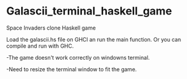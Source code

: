 # Galascii_terminal_haskell_game
Space Invaders clone Haskell game

Load the galascii.hs file on GHCI an run the main function.
Or you can compile and run with GHC.

-The game doesn't work correctly on windowns terminal.

-Need to resize the terminal window to fit the game.
